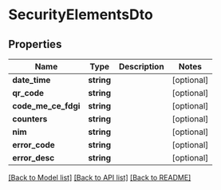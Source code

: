 # SecurityElementsDto

## Properties
Name | Type | Description | Notes
------------ | ------------- | ------------- | -------------
**date_time** | **string** |  | [optional] 
**qr_code** | **string** |  | [optional] 
**code_me_ce_fdgi** | **string** |  | [optional] 
**counters** | **string** |  | [optional] 
**nim** | **string** |  | [optional] 
**error_code** | **string** |  | [optional] 
**error_desc** | **string** |  | [optional] 

[[Back to Model list]](../../README.md#documentation-for-models) [[Back to API list]](../../README.md#documentation-for-api-endpoints) [[Back to README]](../../README.md)

